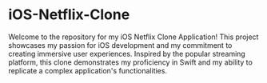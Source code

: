 # iOS-Netflix-Clone
Welcome to the repository for my iOS Netflix Clone Application! This project showcases my passion for iOS development and my commitment to creating immersive user experiences. Inspired by the popular streaming platform, this clone demonstrates my proficiency in Swift and my ability to replicate a complex application's functionalities.
